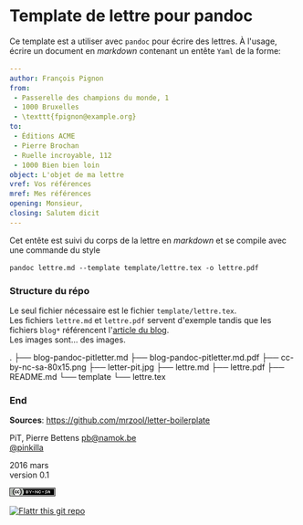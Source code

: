 # Template de lettre pour pandoc

Ce template est a utiliser avec `pandoc` pour écrire des lettres. À l'usage,
écrire un document en *markdown* contenant un entête `Yaml` de la forme: 

```yaml
---
author: François Pignon
from:
 - Passerelle des champions du monde, 1
 - 1000 Bruxelles
 - \texttt{fpignon@example.org}
to: 
 - Éditions ACME
 - Pierre Brochan
 - Ruelle incroyable, 112
 - 1000 Bien bien loin
object: L'objet de ma lettre
vref: Vos références
mref: Mes références
opening: Monsieur,
closing: Salutem dicit   
---
```

Cet entête est suivi du corps de la lettre en *markdown* et se compile avec
une commande du style

    pandoc lettre.md --template template/lettre.tex -o lettre.pdf 

### Structure du répo

Le seul fichier nécessaire est le fichier `template/lettre.tex`.  
Les fichiers `lettre.md` et `lettre.pdf` servent d'exemple tandis que les
fichiers `blog*` référencent l'[article du
blog](http://namok.be/blog/?post/2016/03/25/pandoc-lettre-markdown).   
Les images sont… des images. 

.
├── blog-pandoc-pitletter.md
├── blog-pandoc-pitletter.md.pdf
├── cc-by-nc-sa-80x15.png
├── letter-pit.jpg
├── lettre.md
├── lettre.pdf
├── README.md
└── template
    └── lettre.tex



### End

**Sources**: https://github.com/mrzool/letter-boilerplate

PiT, Pierre Bettens <pb@namok.be>                                    
[@pinkilla](http://twitter.com/pinkilla)

2016 mars                                                                    
version 0.1                                                                     
                                                                                  
[![CC](cc-by-nc-sa-80x15.png)](http://creativecommons.org/licenses/by-nc-sa/4.0/deed.fr)


[![Flattr this git repo](http://api.flattr.com/button/flattr-badge-large.png)](https://flattr.com/submit/auto?user_id=Pinkilla&url=https://github.com/Pinkilla/pandoc-pitletter&title=pandoc-pitletter&language=&tags=github&category=software)



